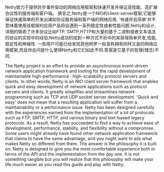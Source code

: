   Netty致力于提供异步事件驱动的网络应用框架和快速开发并保证高性能、高扩展协议性的服务端和客户端。
  换言之,Netty是一个NIO的client-server框架,它能够保证快速简单的开发出诸如协议服务端和客户端的网络应用.
  '快速并且简单'并不意味着使用该框架的应用产品将会遇到一系列稳定性或者性能问题.Netty的设计,详细的吸收了许多协议比如FTP,
SMTP,HTTP和大量的基于二进制或者文本语法的协议的实现中的经验,Netty成功的找到一种方式不折中的来获得简单开发,性能,稳定性和伸缩性.
   一些用户可能已经发现其他网罗一些宣称拥有同样又是的网络应用框架,而且你会问是什么使得Netty和它们如此不同.答案是它基于的哲理(理念)不同.
   
   The Netty project is an effort to provide an asynchronous event-driven network application 
framework and tooling for the rapid development of maintainable high-performance · 
high-scalability protocol servers and clients.
In other words, Netty is an NIO client server framework that enables quick and easy development 
of network applications such as protocol servers and clients. It greatly simplifies and streamlines
network programming such as TCP and UDP socket server development.
  'Quick and easy' does not mean that a resulting application will suffer from a maintainability or a 
performance issue. Netty has been designed carefully with the experiences earned from the implementation 
of a lot of protocols such as FTP, SMTP, HTTP, and various binary and text-based legacy protocols. As a 
result, Netty has succeeded to find a way to achieve ease of development, performance, stability, and 
flexibility without a compromise.
   Some users might already have found other network application framework that claims to have the same advantage, 
and you might want to ask what makes Netty so different from them. The answer is the philosophy it is built on. 
Netty is designed to give you the most comfortable experience both in terms of the API and the implementation 
from the day one. It is not something tangible but you will realize that this philosophy will make your life much
 easier as you read this guide and play with Netty.
 